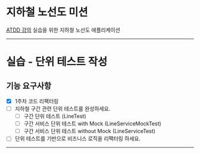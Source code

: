 # 지하철 노선도 미션
[ATDD 강의](https://edu.nextstep.camp/c/R89PYi5H) 실습을 위한 지하철 노선도 애플리케이션

---
# 실습 - 단위 테스트 작성

## 기능 요구사항
* [X] 1주차 코드 리팩터링
* [ ] 지하철 구간 관련 단위 테스트를 완성하세요.
  * [ ] 구간 단위 테스트 (LineTest)
  * [ ] 구간 서비스 단위 테스트 with Mock (LineServiceMockTest)
  * [ ] 구간 서비스 단위 테스트 without Mock (LineServiceTest)
* [ ] 단위 테스트를 기반으로 비즈니스 로직을 리팩터링 하세요.

---

